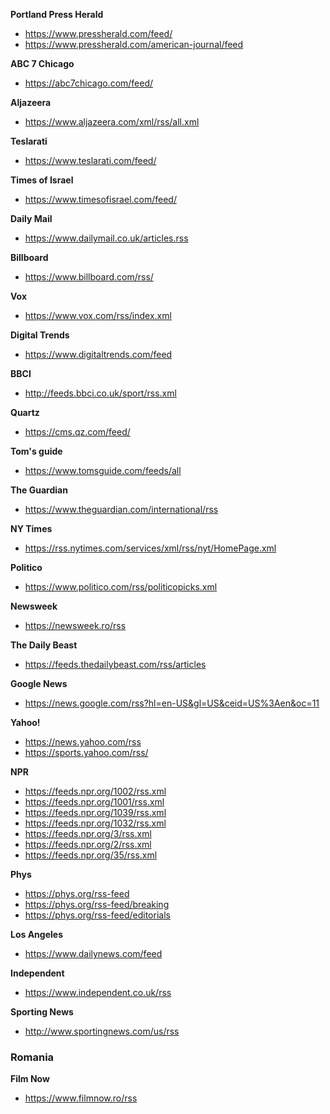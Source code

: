 **Portland Press Herald**
* https://www.pressherald.com/feed/
* https://www.pressherald.com/american-journal/feed

**ABC 7 Chicago**
* https://abc7chicago.com/feed/

**Aljazeera**
* https://www.aljazeera.com/xml/rss/all.xml

**Teslarati**
* https://www.teslarati.com/feed/

**Times of Israel**
* https://www.timesofisrael.com/feed/

**Daily Mail**
* https://www.dailymail.co.uk/articles.rss

**Billboard**
* https://www.billboard.com/rss/

**Vox**
* https://www.vox.com/rss/index.xml

**Digital Trends**
* https://www.digitaltrends.com/feed

**BBCI**
* http://feeds.bbci.co.uk/sport/rss.xml

**Quartz**
* https://cms.qz.com/feed/

**Tom's guide**
* https://www.tomsguide.com/feeds/all

**The Guardian**
* https://www.theguardian.com/international/rss

**NY Times**
* https://rss.nytimes.com/services/xml/rss/nyt/HomePage.xml

**Politico**
* https://www.politico.com/rss/politicopicks.xml

**Newsweek**
* https://newsweek.ro/rss

**The Daily Beast**
* https://feeds.thedailybeast.com/rss/articles

**Google News**
* https://news.google.com/rss?hl=en-US&gl=US&ceid=US%3Aen&oc=11

**Yahoo!**
* https://news.yahoo.com/rss
* https://sports.yahoo.com/rss/

**NPR**
* https://feeds.npr.org/1002/rss.xml
* https://feeds.npr.org/1001/rss.xml
* https://feeds.npr.org/1039/rss.xml
* https://feeds.npr.org/1032/rss.xml
* https://feeds.npr.org/3/rss.xml
* https://feeds.npr.org/2/rss.xml
* https://feeds.npr.org/35/rss.xml

**Phys**
* https://phys.org/rss-feed
* https://phys.org/rss-feed/breaking
* https://phys.org/rss-feed/editorials

**Los Angeles**
* https://www.dailynews.com/feed

**Independent**
* https://www.independent.co.uk/rss

**Sporting News**
* http://www.sportingnews.com/us/rss

### Romania
**Film Now**
* https://www.filmnow.ro/rss
